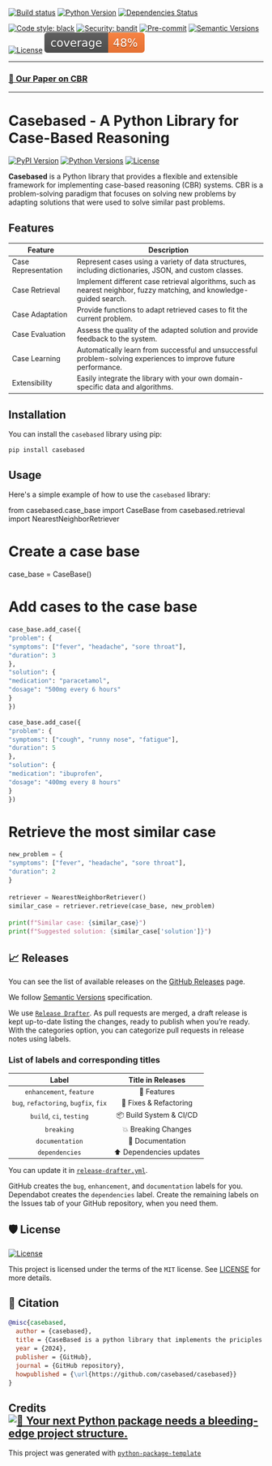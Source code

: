 <div align="left">

[![Build status](https://github.com/Case-Based/casebased/workflows/build/badge.svg?branch=master&event=push)](https://github.com/Case-Based/casebased/actions?query=workflow%3Abuild)
[![Python Version](https://img.shields.io/pypi/pyversions/casebased.svg)](https://pypi.org/project/casebased/)
[![Dependencies Status](https://img.shields.io/badge/dependencies-up%20to%20date-brightgreen.svg)](https://github.com/Case-Based/casebased/pulls?utf8=%E2%9C%93&q=is%3Apr%20author%3Aapp%2Fdependabot)

[![Code style: black](https://img.shields.io/badge/code%20style-black-000000.svg)](https://github.com/psf/black)
[![Security: bandit](https://img.shields.io/badge/security-bandit-green.svg)](https://github.com/PyCQA/bandit)
[![Pre-commit](https://img.shields.io/badge/pre--commit-enabled-brightgreen?logo=pre-commit&logoColor=white)](https://github.com/Case-Based/casebased/blob/master/.pre-commit-config.yaml)
[![Semantic Versions](https://img.shields.io/badge/%20%20%F0%9F%93%A6%F0%9F%9A%80-semantic--versions-e10079.svg)](https://github.com/Case-Based/casebased/releases)
[![License](https://img.shields.io/github/license/casebased/casebased)](https://github.com/Case-Based/casebased/blob/master/LICENSE)
![Coverage Report](assets/images/coverage.svg)

---

### [📃 Our Paper on CBR](https://github.com/user-attachments/files/16977337/SA-I_IT22_KlockenhoffLukas-KloettschenJannekLiendlJonas.pdf)

---

# Casebased - A Python Library for Case-Based Reasoning

[![PyPI Version](https://img.shields.io/pypi/v/casebased.svg)](https://pypi.org/project/casebased/)
[![Python Versions](https://img.shields.io/pypi/pyversions/casebased.svg)](https://pypi.org/project/casebased/)
[![License](https://img.shields.io/pypi/l/casebased.svg)](https://github.com/your-username/casebased/blob/main/LICENSE)

**Casebased** is a Python library that provides a flexible and extensible framework for implementing case-based reasoning (CBR) systems. CBR is a problem-solving paradigm that focuses on solving new problems by adapting solutions that were used to solve similar past problems.

## Features

| Feature                | Description                                                                |
| ---------------------- | -------------------------------------------------------------------------- |
| Case Representation    | Represent cases using a variety of data structures, including dictionaries, JSON, and custom classes. |
| Case Retrieval         | Implement different case retrieval algorithms, such as nearest neighbor, fuzzy matching, and knowledge-guided search. |
| Case Adaptation        | Provide functions to adapt retrieved cases to fit the current problem. |
| Case Evaluation        | Assess the quality of the adapted solution and provide feedback to the system. |
| Case Learning          | Automatically learn from successful and unsuccessful problem-solving experiences to improve future performance. |
| Extensibility          | Easily integrate the library with your own domain-specific data and algorithms. |

## Installation

You can install the `casebased` library using pip:

```
pip install casebased
```

## Usage

Here's a simple example of how to use the `casebased` library:

<antArtifact identifier="casebased-example" type="application/vnd.ant.code" language="python" title="Casebased Library Example">
from casebased.case_base import CaseBase
from casebased.retrieval import NearestNeighborRetriever

# Create a case base
case_base = CaseBase()

# Add cases to the case base
```python
case_base.add_case({
"problem": {
"symptoms": ["fever", "headache", "sore throat"],
"duration": 3
},
"solution": {
"medication": "paracetamol",
"dosage": "500mg every 6 hours"
}
})
```

```python
case_base.add_case({
"problem": {
"symptoms": ["cough", "runny nose", "fatigue"],
"duration": 5
},
"solution": {
"medication": "ibuprofen",
"dosage": "400mg every 8 hours"
}
})
```
# Retrieve the most similar case
```python
new_problem = {
"symptoms": ["fever", "headache", "sore throat"],
"duration": 2
}

retriever = NearestNeighborRetriever()
similar_case = retriever.retrieve(case_base, new_problem)

print(f"Similar case: {similar_case}")
print(f"Suggested solution: {similar_case['solution']}")
```

## 📈 Releases

You can see the list of available releases on the [GitHub Releases](https://github.com/casebased/casebased/releases) page.

We follow [Semantic Versions](https://semver.org/) specification.

We use [`Release Drafter`](https://github.com/marketplace/actions/release-drafter). As pull requests are merged, a draft release is kept up-to-date listing the changes, ready to publish when you’re ready. With the categories option, you can categorize pull requests in release notes using labels.

### List of labels and corresponding titles

|               **Label**               |  **Title in Releases**  |
| :-----------------------------------: | :---------------------: |
|       `enhancement`, `feature`        |       🚀 Features       |
| `bug`, `refactoring`, `bugfix`, `fix` | 🔧 Fixes & Refactoring  |
|       `build`, `ci`, `testing`        | 📦 Build System & CI/CD |
|              `breaking`               |   💥 Breaking Changes   |
|            `documentation`            |    📝 Documentation     |
|            `dependencies`             | ⬆️ Dependencies updates |

You can update it in [`release-drafter.yml`](https://github.com/casebased/casebased/blob/master/.github/release-drafter.yml).

GitHub creates the `bug`, `enhancement`, and `documentation` labels for you. Dependabot creates the `dependencies` label. Create the remaining labels on the Issues tab of your GitHub repository, when you need them.

## 🛡 License

[![License](https://img.shields.io/github/license/casebased/casebased)](https://github.com/casebased/casebased/blob/master/LICENSE)

This project is licensed under the terms of the `MIT` license. See [LICENSE](https://github.com/casebased/casebased/blob/master/LICENSE) for more details.

## 📃 Citation

```bibtex
@misc{casebased,
  author = {casebased},
  title = {CaseBased is a python library that implements the priciples of case-based reasoning.},
  year = {2024},
  publisher = {GitHub},
  journal = {GitHub repository},
  howpublished = {\url{https://github.com/casebased/casebased}}
}
```

## Credits [![🚀 Your next Python package needs a bleeding-edge project structure.](https://img.shields.io/badge/python--package--template-%F0%9F%9A%80-brightgreen)](https://github.com/TezRomacH/python-package-template)

This project was generated with [`python-package-template`](https://github.com/TezRomacH/python-package-template)
